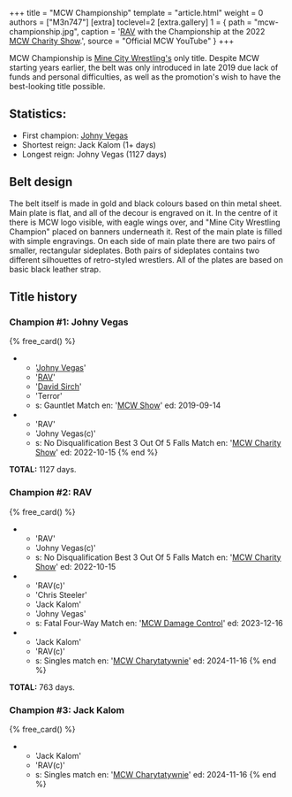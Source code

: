 +++
title = "MCW Championship"
template = "article.html"
weight = 0
authors = ["M3n747"]
[extra]
toclevel=2
[extra.gallery]
1 = { path = "mcw-championship.jpg", caption = '[RAV](@/w/rav.md) with the Championship at the 2022 [MCW Charity Show](@/e/mcw/2022-10-15-mcw-charity-show.md).', source = "Official MCW YouTube" }
+++

MCW Championship is [Mine City Wrestling's](@/o/mcw.md) only title. Despite MCW starting years earlier, the belt was only introduced in late 2019 due lack of funds and personal difficulties, as well as the promotion's wish to have the best-looking title possible.

## Statistics:

* First champion: [Johny Vegas](@/w/johny-vegas.md)
* Shortest reign: Jack Kalom (1+ days)
* Longest reign: Johny Vegas (1127 days)

## Belt design

The belt itself is made in gold and black colours based on thin metal sheet. Main plate is flat, and all of the decour is engraved on it. In the centre of it there is MCW logo visible, with eagle wings over, and "Mine City Wrestling Champion" placed on banners underneath it. Rest of the main plate is filled with simple engravings. On each side of main plate there are two pairs of smaller, rectangular sideplates. Both pairs of sideplates contains two different silhouettes of retro-styled wrestlers. All of the plates are based on basic black leather strap.

## Title history

### Champion #1: Johny Vegas

{% free_card() %}
- - '[Johny Vegas](@/w/johny-vegas.md)'
  - '[RAV](@/w/rav.md)'
  - '[David Sirch](@/w/sinister.md)'
  - 'Terror'
  - s: Gauntlet Match
    en: '[MCW Show](@/e/mcw/2019-09-14-mcw-show-3.md)'
    ed: 2019-09-14
- - 'RAV'
  - 'Johny Vegas(c)'
  - s: No Disqualification Best 3 Out Of 5 Falls Match
    en: '[MCW Charity Show](@/e/mcw/2022-10-15-mcw-charity-show.md)'
    ed: 2022-10-15
{% end %}

**TOTAL:** 1127 days.

### Champion #2: RAV

{% free_card() %}
- - 'RAV'
  - 'Johny Vegas(c)'
  - s: No Disqualification Best 3 Out Of 5 Falls Match
    en: '[MCW Charity Show](@/e/mcw/2022-10-15-mcw-charity-show.md)'
    ed: 2022-10-15
- - 'RAV(c)'
  - 'Chris Steeler'
  - 'Jack Kalom'
  - 'Johny Vegas'
  - s: Fatal Four-Way Match
    en: '[MCW Damage Control](@/e/mcw/2023-12-16-mcw-damage-control.md)'
    ed: 2023-12-16
- - 'Jack Kalom'
  - 'RAV(c)'
  - s: Singles match
    en: '[MCW Charytatywnie](@/e/mcw/2024-11-16-mcw-charytatywnie.md)'
    ed: 2024-11-16
{% end %}

**TOTAL:** 763 days.

### Champion #3: Jack Kalom

{% free_card() %}
- - 'Jack Kalom'
  - 'RAV(c)'
  - s: Singles match
    en: '[MCW Charytatywnie](@/e/mcw/2024-11-16-mcw-charytatywnie.md)'
    ed: 2024-11-16
{% end %}
